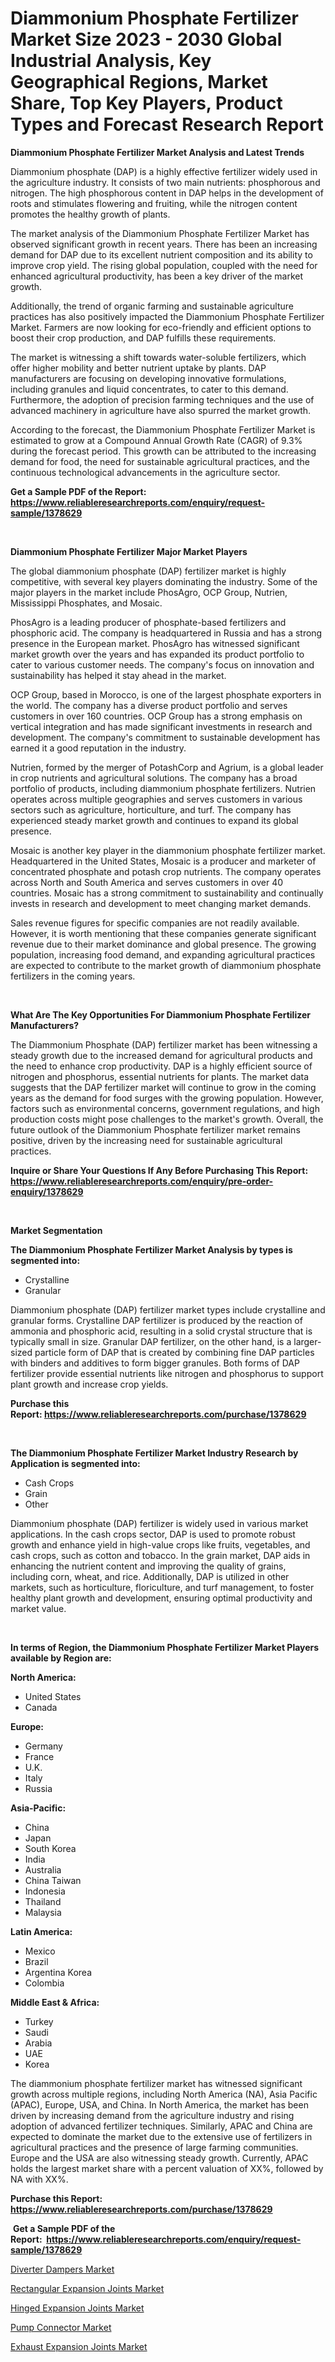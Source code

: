<p><h1>Diammonium Phosphate Fertilizer Market Size 2023 - 2030 Global Industrial Analysis, Key Geographical Regions, Market Share, Top Key Players, Product Types and Forecast Research Report</h1></p><p><strong>Diammonium Phosphate Fertilizer Market Analysis and Latest Trends</strong></p>
<p><p>Diammonium phosphate (DAP) is a highly effective fertilizer widely used in the agriculture industry. It consists of two main nutrients: phosphorous and nitrogen. The high phosphorous content in DAP helps in the development of roots and stimulates flowering and fruiting, while the nitrogen content promotes the healthy growth of plants.</p><p>The market analysis of the Diammonium Phosphate Fertilizer Market has observed significant growth in recent years. There has been an increasing demand for DAP due to its excellent nutrient composition and its ability to improve crop yield. The rising global population, coupled with the need for enhanced agricultural productivity, has been a key driver of the market growth.</p><p>Additionally, the trend of organic farming and sustainable agriculture practices has also positively impacted the Diammonium Phosphate Fertilizer Market. Farmers are now looking for eco-friendly and efficient options to boost their crop production, and DAP fulfills these requirements.</p><p>The market is witnessing a shift towards water-soluble fertilizers, which offer higher mobility and better nutrient uptake by plants. DAP manufacturers are focusing on developing innovative formulations, including granules and liquid concentrates, to cater to this demand. Furthermore, the adoption of precision farming techniques and the use of advanced machinery in agriculture have also spurred the market growth.</p><p>According to the forecast, the Diammonium Phosphate Fertilizer Market is estimated to grow at a Compound Annual Growth Rate (CAGR) of 9.3% during the forecast period. This growth can be attributed to the increasing demand for food, the need for sustainable agricultural practices, and the continuous technological advancements in the agriculture sector.</p></p>
<p><strong>Get a Sample PDF of the Report:&nbsp; <a href="https://www.reliableresearchreports.com/enquiry/request-sample/1378629">https://www.reliableresearchreports.com/enquiry/request-sample/1378629</a></strong></p>
<p>&nbsp;</p>
<p><strong>Diammonium Phosphate Fertilizer Major Market Players</strong></p>
<p><p>The global diammonium phosphate (DAP) fertilizer market is highly competitive, with several key players dominating the industry. Some of the major players in the market include PhosAgro, OCP Group, Nutrien, Mississippi Phosphates, and Mosaic.</p><p>PhosAgro is a leading producer of phosphate-based fertilizers and phosphoric acid. The company is headquartered in Russia and has a strong presence in the European market. PhosAgro has witnessed significant market growth over the years and has expanded its product portfolio to cater to various customer needs. The company's focus on innovation and sustainability has helped it stay ahead in the market.</p><p>OCP Group, based in Morocco, is one of the largest phosphate exporters in the world. The company has a diverse product portfolio and serves customers in over 160 countries. OCP Group has a strong emphasis on vertical integration and has made significant investments in research and development. The company's commitment to sustainable development has earned it a good reputation in the industry.</p><p>Nutrien, formed by the merger of PotashCorp and Agrium, is a global leader in crop nutrients and agricultural solutions. The company has a broad portfolio of products, including diammonium phosphate fertilizers. Nutrien operates across multiple geographies and serves customers in various sectors such as agriculture, horticulture, and turf. The company has experienced steady market growth and continues to expand its global presence.</p><p>Mosaic is another key player in the diammonium phosphate fertilizer market. Headquartered in the United States, Mosaic is a producer and marketer of concentrated phosphate and potash crop nutrients. The company operates across North and South America and serves customers in over 40 countries. Mosaic has a strong commitment to sustainability and continually invests in research and development to meet changing market demands.</p><p>Sales revenue figures for specific companies are not readily available. However, it is worth mentioning that these companies generate significant revenue due to their market dominance and global presence. The growing population, increasing food demand, and expanding agricultural practices are expected to contribute to the market growth of diammonium phosphate fertilizers in the coming years.</p></p>
<p>&nbsp;</p>
<p><strong>What Are The Key Opportunities For Diammonium Phosphate Fertilizer Manufacturers?</strong></p>
<p><p>The Diammonium Phosphate (DAP) fertilizer market has been witnessing a steady growth due to the increased demand for agricultural products and the need to enhance crop productivity. DAP is a highly efficient source of nitrogen and phosphorus, essential nutrients for plants. The market data suggests that the DAP fertilizer market will continue to grow in the coming years as the demand for food surges with the growing population. However, factors such as environmental concerns, government regulations, and high production costs might pose challenges to the market's growth. Overall, the future outlook of the Diammonium Phosphate fertilizer market remains positive, driven by the increasing need for sustainable agricultural practices.</p></p>
<p><strong>Inquire or Share Your Questions If Any Before Purchasing This Report: <a href="https://www.reliableresearchreports.com/enquiry/pre-order-enquiry/1378629">https://www.reliableresearchreports.com/enquiry/pre-order-enquiry/1378629</a></strong></p>
<p>&nbsp;</p>
<p><strong>Market Segmentation</strong></p>
<p><strong>The Diammonium Phosphate Fertilizer Market Analysis by types is segmented into:</strong></p>
<p><ul><li>Crystalline</li><li>Granular</li></ul></p>
<p><p>Diammonium phosphate (DAP) fertilizer market types include crystalline and granular forms. Crystalline DAP fertilizer is produced by the reaction of ammonia and phosphoric acid, resulting in a solid crystal structure that is typically small in size. Granular DAP fertilizer, on the other hand, is a larger-sized particle form of DAP that is created by combining fine DAP particles with binders and additives to form bigger granules. Both forms of DAP fertilizer provide essential nutrients like nitrogen and phosphorus to support plant growth and increase crop yields.</p></p>
<p><strong>Purchase this Report:&nbsp;<a href="https://www.reliableresearchreports.com/purchase/1378629">https://www.reliableresearchreports.com/purchase/1378629</a></strong></p>
<p>&nbsp;</p>
<p><strong>The Diammonium Phosphate Fertilizer Market Industry Research by Application is segmented into:</strong></p>
<p><ul><li>Cash Crops</li><li>Grain</li><li>Other</li></ul></p>
<p><p>Diammonium phosphate (DAP) fertilizer is widely used in various market applications. In the cash crops sector, DAP is used to promote robust growth and enhance yield in high-value crops like fruits, vegetables, and cash crops, such as cotton and tobacco. In the grain market, DAP aids in enhancing the nutrient content and improving the quality of grains, including corn, wheat, and rice. Additionally, DAP is utilized in other markets, such as horticulture, floriculture, and turf management, to foster healthy plant growth and development, ensuring optimal productivity and market value.</p></p>
<p>&nbsp;</p>
<p><strong>In terms of Region, the Diammonium Phosphate Fertilizer Market Players available by Region are:</strong></p>
<p>
    <p> <strong> North America: </strong>
        <ul>
            <li>United States</li>
            <li>Canada</li>
        </ul>
        </p> 
    <p> <strong> Europe: </strong>
        <ul>
            <li>Germany</li>
            <li>France</li>
            <li>U.K.</li>
            <li>Italy</li>
            <li>Russia</li>
        </ul>
        </p> 
    <p> <strong> Asia-Pacific: </strong>
        <ul>
            <li>China</li>
            <li>Japan</li>
            <li>South Korea</li>
            <li>India</li>
            <li>Australia</li>
            <li>China Taiwan</li>
            <li>Indonesia</li>
            <li>Thailand</li>
            <li>Malaysia</li>
        </ul>
        </p> 
    <p> <strong> Latin America: </strong>
        <ul>
            <li>Mexico</li>
            <li>Brazil</li>
            <li>Argentina Korea</li>
            <li>Colombia</li>
        </ul>
        </p> 
    <p> <strong> Middle East & Africa: </strong>
        <ul>
            <li>Turkey</li>
            <li>Saudi</li>
            <li>Arabia</li>
            <li>UAE</li>
            <li>Korea</li>
        </ul>
    </p>
    </p>
<p><p>The diammonium phosphate fertilizer market has witnessed significant growth across multiple regions, including North America (NA), Asia Pacific (APAC), Europe, USA, and China. In North America, the market has been driven by increasing demand from the agriculture industry and rising adoption of advanced fertilizer techniques. Similarly, APAC and China are expected to dominate the market due to the extensive use of fertilizers in agricultural practices and the presence of large farming communities. Europe and the USA are also witnessing steady growth. Currently, APAC holds the largest market share with a percent valuation of XX%, followed by NA with XX%.</p></p>
<p><strong>Purchase this Report: <a href="https://www.reliableresearchreports.com/purchase/1378629">https://www.reliableresearchreports.com/purchase/1378629</a></strong></p>
<p>&nbsp;<strong>Get a Sample PDF of the Report:&nbsp;&nbsp;<a href="https://www.reliableresearchreports.com/enquiry/request-sample/1378629">https://www.reliableresearchreports.com/enquiry/request-sample/1378629</a></strong></p>
<p><strong></strong></p>
<p><p><a href="https://medium.com/@bank.build.unity/diverter-dampers-market-trends-and-market-analysis-forecasted-for-period-2023-2030-b3387f83ed3a">Diverter Dampers Market</a></p><p><a href="https://medium.com/@wall.see.write/rectangular-expansion-joints-market-outlook-industry-overview-and-forecast-2023-to-2030-fdbb0e6cea97">Rectangular Expansion Joints Market</a></p><p><a href="https://medium.com/@lap.snake.again/hinged-expansion-joints-nbsp-market-focuses-on-market-share-size-and-projected-forecast-till-2030-79f03befa22b">Hinged Expansion Joints Market</a></p><p><a href="https://medium.com/@fire.honor.safe/pump-connector-market-share-evolution-and-market-growth-trends-2023-2030-567a2f2d2433">Pump Connector Market</a></p><p><a href="https://medium.com/@pair.holy.proof/exhaust-expansion-joints-market-size-and-market-trends-complete-industry-overview-2023-to-2030-041282efbb27">Exhaust Expansion Joints Market</a></p></p>